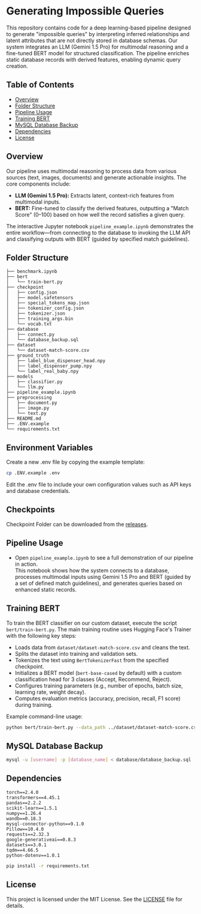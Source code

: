 # Generating Impossible Queries

This repository contains code for a deep learning-based pipeline designed to generate "impossible queries" by interpreting inferred relationships and latent attributes that are not directly stored in database schemas. Our system integrates an LLM (Gemini 1.5 Pro) for multimodal reasoning and a fine-tuned BERT model for structured classification. The pipeline enriches static database records with derived features, enabling dynamic query creation.

## Table of Contents

- [Overview](#overview)
- [Folder Structure](#folder-structure)
- [Pipeline Usage](#pipeline-usage)
- [Training BERT](#training-bert)
- [MySQL Database Backup](#mysql-database-backup)
- [Dependencies](#dependencies)
- [License](#license)

## Overview

Our pipeline uses multimodal reasoning to process data from various sources (text, images, documents) and generate actionable insights. The core components include:

- **LLM (Gemini 1.5 Pro):** Extracts latent, context-rich features from multimodal inputs.
- **BERT:** Fine-tuned to classify the derived features, outputting a "Match Score" (0–100) based on how well the record satisfies a given query.

The interactive Jupyter notebook `pipeline_example.ipynb` demonstrates the entire workflow—from connecting to the database to invoking the LLM API and classifying outputs with BERT (guided by specified match guidelines).

## Folder Structure

```
├── benchmark.ipynb
├── bert
│   └── train-bert.py
├── checkpoint
│   ├── config.json
│   ├── model.safetensors
│   ├── special_tokens_map.json
│   ├── tokenizer_config.json
│   ├── tokenizer.json
│   ├── training_args.bin
│   └── vocab.txt
├── database
│   ├── connect.py
│   └── database_backup.sql
├── dataset
│   └── dataset-match-score.csv
├── ground_truth
│   ├── label_blue_dispenser_head.npy
│   ├── label_dispenser_pump.npy
│   └── label_real_baby.npy
├── models
│   ├── classifier.py
│   └── llm.py
├── pipeline_example.ipynb
├── preprocessing
│   ├── document.py
│   ├── image.py
│   └── text.py
├── README.md
├── .ENV.example
└── requirements.txt
```
## Environment Variables
Create a new .env file by copying the example template:
```bash
cp .ENV.example .env
```
Edit the .env file to include your own configuration values such as API keys and database credentials.


## Checkpoints
Checkpoint Folder can be downloaded from the [releases](https://github.com/AymaneHassini/generating-impossible-queries/releases).

## Pipeline Usage

- Open `pipeline_example.ipynb` to see a full demonstration of our pipeline in action.  
  This notebook shows how the system connects to a database, processes multimodal inputs using Gemini 1.5 Pro and BERT (guided by a set of defined match guidelines), and generates queries based on enhanced static records.

## Training BERT

To train the BERT classifier on our custom dataset, execute the script `bert/train-bert.py`. The main training routine uses Hugging Face's Trainer with the following key steps:

- Loads data from `dataset/dataset-match-score.csv` and cleans the text.
- Splits the dataset into training and validation sets.
- Tokenizes the text using `BertTokenizerFast` from the specified checkpoint.
- Initializes a BERT model (`bert-base-cased` by default) with a custom classification head for 3 classes (Accept, Recommend, Reject).
- Configures training parameters (e.g., number of epochs, batch size, learning rate, weight decay).
- Computes evaluation metrics (accuracy, precision, recall, F1 score) during training.

Example command-line usage:

```bash
python bert/train-bert.py --data_path ../dataset/dataset-match-score.csv --checkpoint bert-base-cased --batch_size 32 --epochs 2 --learning_rate 5e-4 --weight_decay 5e-4 --output_dir train-checkpoints
```

## MySQL Database Backup

```bash
mysql -u [username] -p [database_name] < database/database_backup.sql
```

## Dependencies

```
torch==2.4.0
transformers==4.45.1
pandas==2.2.2
scikit-learn==1.5.1
numpy==1.26.4
wandb==0.18.3
mysql-connector-python==9.1.0
Pillow==10.4.0
requests==2.32.3
google-generativeai==0.8.3
datasets==3.0.1
tqdm==4.66.5
python-dotenv==1.0.1
```

```bash
pip install -r requirements.txt
```

## License

This project is licensed under the MIT License. See the [LICENSE](LICENSE) file for details.
